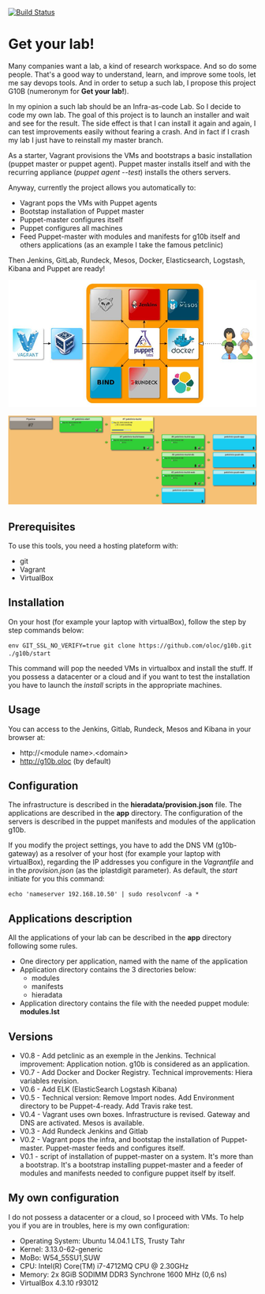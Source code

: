 [![Build Status](https://travis-ci.org/oloc/g10b.png)](https://travis-ci.org/oloc/g10b)
# Get your lab!
Many companies want a lab, a kind of research workspace. And so do some people. That's a good way to understand, learn, and improve some tools, let me say devops tools. And in order to setup a such lab, I propose this project G10B (numeronym for __Get your lab!__).

In my opinion a such lab should be an Infra-as-code Lab. So I decide to code my own lab. The goal of this project is to launch an installer and wait and see for the result. The side effect is that I can install it again and again, I can test improvements easily without fearing a crash. And in fact if I crash my lab I just have to reinstall my master branch. 

As a starter, Vagrant provisions the VMs and bootstraps a basic installation (puppet master or puppet agent). Puppet master installs itself and with the recurring appliance (*puppet agent --test*) installs the others servers.

Anyway, currently the project allows you automatically to:
* Vagrant pops the VMs with Puppet agents
* Bootstap installation of Puppet master
* Puppet-master configures itself
* Puppet configures all machines
* Feed Puppet-master with modules and manifests for g10b itself and others applications (as an example I take the famous petclinic)

Then Jenkins, GitLab, Rundeck, Mesos, Docker, Elasticsearch, Logstash, Kibana and Puppet are ready!

![Scheme](./docs/g10b.jpg)


![Pipeline](./docs/jenkins_pipeline.jpg)

## Prerequisites
To use this tools, you need a hosting plateform with:
* git
* Vagrant 
* VirtualBox

## Installation
On your host (for example your laptop with virtualBox), follow the step by step commands below:

    env GIT_SSL_NO_VERIFY=true git clone https://github.com/oloc/g10b.git 
    ./g10b/start

This command will pop the needed VMs in virtualbox and install the stuff.
If you possess a datacenter or a cloud and if you want to test the installation you have to launch the *install* scripts in the appropriate machines.

## Usage
You can access to the Jenkins, Gitlab, Rundeck, Mesos and Kibana in your browser at:
* http://\<module name\>.\<domain\> 
* http://g10b.oloc (by default)

## Configuration
The infrastructure is described in the __hieradata/provision.json__ file. 
The applications are described in the __app__ directory.
The configuration of the servers is described in the puppet manifests and modules of the application g10b.

If you modify the project settings, you have to add the DNS VM (g10b-gateway) as a resolver of your host (for example your laptop with virtualBox), regarding the IP addresses you configure in the *Vagrantfile* and in the *provision.json* (as the iplastdigit parameter). As default, the *start* initiate for you this command:

    echo 'nameserver 192.168.10.50' | sudo resolvconf -a *

## Applications description
All the applications of your lab can be described in the __app__ directory following some rules.
* One directory per application, named with the name of the application
* Application directory contains the 3 directories below:
  * modules
  * manifests
  * hieradata
* Application directory contains the file with the needed puppet module: __modules.lst__

## Versions
* V0.8 - Add petclinic as an exemple in the Jenkins. Technical improvement: Application notion. g10b is considered as an application.
* V0.7 - Add Docker and Docker Registry. Technical improvements: Hiera variables revision.
* V0.6 - Add ELK (ElasticSearch Logstash Kibana)
* V0.5 - Technical version: Remove Import nodes. Add Environment directory to be Puppet-4-ready. Add Travis rake test.
* V0.4 - Vagrant uses own boxes. Infrastructure is revised. Gateway and DNS are activated. Mesos is available.
* V0.3 - Add Rundeck Jenkins and Gitlab
* V0.2 - Vagrant pops the infra, and bootstap the installation of Puppet-master. Puppet-master feeds and configures itself.
* V0.1 - script of installation of puppet-master on a system. It's more than a bootstrap. It's a bootstrap installing puppet-master and a feeder of modules and manifests needed to configure puppet itself by itself.


## My own configuration
I do not possess a datacenter or a cloud, so I proceed with VMs. To help you if you are in troubles, here is my own configuration:

* Operating System: Ubuntu 14.04.1 LTS, Trusty Tahr
* Kernel: 3.13.0-62-generic
* MoBo: W54_55SU1,SUW
* CPU: Intel(R) Core(TM) i7-4712MQ CPU @ 2.30GHz
* Memory: 2x 8GiB SODIMM DDR3 Synchrone 1600 MHz (0,6 ns)
* VirtualBox 4.3.10 r93012
